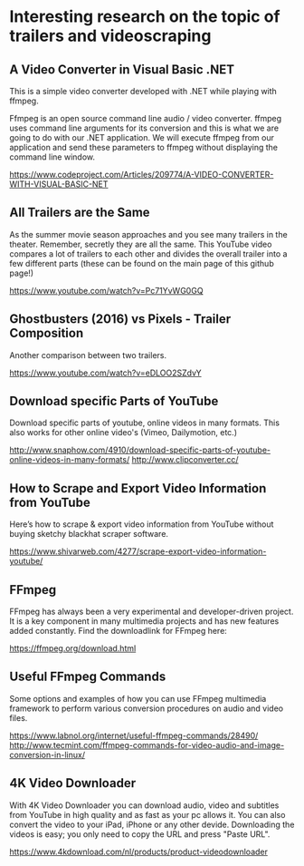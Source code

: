 # Interesting research on the topic of trailers and videoscraping

## A Video Converter in Visual Basic .NET
This is a simple video converter developed with .NET while playing with ffmpeg.

Ffmpeg is an open source command line audio / video converter. ffmpeg uses command line arguments for its conversion and this is what we are going to do with our .NET application. We will execute ffmpeg from our application and send these parameters to ffmpeg without displaying the command line window.

https://www.codeproject.com/Articles/209774/A-VIDEO-CONVERTER-WITH-VISUAL-BASIC-NET


## All Trailers are the Same
As the summer movie season approaches and you see many trailers in the theater. Remember, secretly they are all the same. This YouTube video compares a lot of trailers to each other and divides the overall trailer into a few different parts (these can be found on the main page of this github page!)

https://www.youtube.com/watch?v=Pc71YvWG0GQ


## Ghostbusters (2016) vs Pixels - Trailer Composition
Another comparison between two trailers.

https://www.youtube.com/watch?v=eDLOO2SZdvY


## Download specific Parts of YouTube
Download specific parts of youtube, online videos in many formats. This also works for other online video's (Vimeo, Dailymotion, etc.)

http://www.snaphow.com/4910/download-specific-parts-of-youtube-online-videos-in-many-formats/
http://www.clipconverter.cc/


## How to Scrape and Export Video Information from YouTube
Here’s how to scrape & export video information from YouTube without buying sketchy blackhat scraper software.

https://www.shivarweb.com/4277/scrape-export-video-information-youtube/

## FFmpeg
FFmpeg has always been a very experimental and developer-driven project. It is a key component in many multimedia projects and has new features added constantly. 
Find the downloadlink for FFmpeg here:

https://ffmpeg.org/download.html


## Useful FFmpeg Commands
Some options and examples of how you can use FFmpeg multimedia framework to perform various conversion procedures on audio and video files.

https://www.labnol.org/internet/useful-ffmpeg-commands/28490/
http://www.tecmint.com/ffmpeg-commands-for-video-audio-and-image-conversion-in-linux/


## 4K Video Downloader
With 4K Video Downloader you can download audio, video and subtitles from YouTube in high quality and as fast as your pc allows it. You can also convert the video to your iPad, iPhone or any other devide. Downloading the videos is easy; you only need to copy the URL and press "Paste URL". 

https://www.4kdownload.com/nl/products/product-videodownloader

